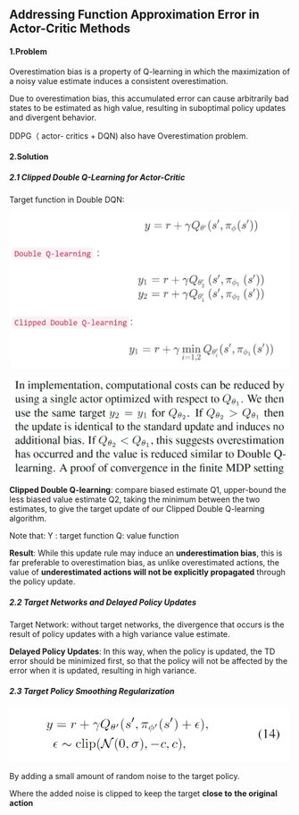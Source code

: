 ## Addressing Function Approximation Error in Actor-Critic Methods

#### 1.Problem

Overestimation bias is a property of Q-learning in which the
maximization of a noisy value estimate induces a consistent
overestimation.

Due to overestimation bias, this accumulated error can cause arbitrarily bad states to be estimated as high value, resulting in suboptimal policy updates and divergent behavior.

DDPG（ actor- critics + DQN) also have Overestimation problem.

#### 2.Solution

##### 2.1 Clipped Double Q-Learning for Actor-Critic

Target function in Double DQN:

![image](https://github.com/XXXXX-HZ/Note-for-Key-Papers-in-Deep-RL/blob/main/img/3.9.2021/1.png)

![image](https://github.com/XXXXX-HZ/Note-for-Key-Papers-in-Deep-RL/blob/main/img/3.9.2021/2.png)



**Clipped Double Q-learning**:  compare biased estimate Q1,  upper-bound the less biased value estimate Q2, taking the minimum between the two estimates, to give the target update of our Clipped Double Q-learning algorithm.



Note that:     Y : target function      Q: value function 

**Result**:  While this update rule may induce an **underestimation bias**, this is far preferable to overestimation bias, as unlike overestimated actions, the value of **underestimated actions will not be explicitly propagated** through the policy update.

##### 2.2 Target Networks and Delayed Policy Updates

Target Network: without target networks, the divergence that occurs is the result of policy updates with a high variance value estimate.



**Delayed Policy Updates**: In this way, when the policy is updated, the TD error should be minimized first, so that the policy will not be affected by the error when it is updated, resulting in high variance.





##### 2.3  Target Policy Smoothing Regularization

![image](https://github.com/XXXXX-HZ/Note-for-Key-Papers-in-Deep-RL/blob/main/img/3.9.2021/3.png)

By adding a small amount of random noise to the target
policy.

Where the added noise is clipped to keep the target **close to**
**the original action**
